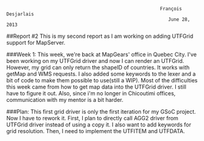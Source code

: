                                                                                                                             
                                                            François Desjarlais                                                     
                                                               June 28, 2013 
##Report #2
This is my second report as I am working on adding UTFGrid support for MapServer.

###Week 1:
This week, we're back at MapGears' office in Quebec City. I've been working on my UTFGrid driver and now I can render an UTFGrid. However, my grid can only return the shapeID of countries. It works with getMap and WMS requests. I also added some keywords to the lexer and a bit of code to make them possible to use(still a WIP). Most of the difficulties this week came from how to get map data into the UTFGrid driver. I still have to figure it out. Also, since i'm no longer in Chicoutimi offices, communication with my mentor is a bit harder.

###Plan:
This first grid driver is only the first iteration for my GSoC project. Now I have to rework it. First, I plan to directly call AGG2 driver from UTFGrid driver instead of using a copy it. I also want to add keywords for grid resolution. Then, I need to implement the UTFITEM and UTFDATA.
